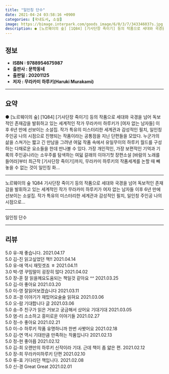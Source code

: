 ```yaml
---
title: "일인칭 단수"
date: 2021-04-24 03:58:16 +0900
categories: [국내도서, 소설]
image: https://bimage.interpark.com/goods_image/6/0/3/7/343346037s.jpg
description: ● [노르웨이의 숲] [1Q84] [기사단장 죽이기] 등의 작품으로 세대와 국경을 넘어 독보적인 존재감을 발휘하고 있는 세계적인 작가 무라카미 하루키가 [여자 없는 남자들] 이후 6년 만에 선보이는 소설집. 작가 특유의 미스터리한 세계관과 감성적인 필치, 일인칭 주인공 나의 시점으로
---
```


## **정보**

- **ISBN : 9788954675987**
- **출판사 : 문학동네**
- **출판일 : 20201125**
- **저자 : 무라카미 하루키(Haruki Murakami)**

------



## **요약**

●  [노르웨이의 숲]  [1Q84] [기사단장 죽이기] 등의 작품으로 세대와 국경을 넘어 독보적인 존재감을 발휘하고 있는 세계적인 작가 무라카미 하루키가 [여자 없는 남자들] 이후 6년 만에 선보이는 소설집. 작가 특유의 미스터리한 세계관과 감성적인 필치, 일인칭 주인공 나의 시점으로 진행되는 작품이라는 공통점을 지닌 단편들을 모았다. 누군가의 삶을 스쳐가는 짧고 긴 만남을 그려낸 여덟 작품 속에서 유일무이의 하루키 월드를 구성하는 다채로운 요소들을 한데 만나볼 수 있다. 가장 개인적인, 가장 보편적인 기억과 기록의 주인공나라는 소우주를 탐색하는 여덟 갈래의 이야기첫 장편소설 [바람의 노래를 들어라]부터 최근작 [기사단장 죽이기]까지, 무라카미 하루키의 작품세계를 논할 때 빼놓을 수 없는 것이 일인칭 화...

------

노르웨이의 숲  1Q84 기사단장 죽이기 등의 작품으로 세대와 국경을 넘어 독보적인 존재감을 발휘하고 있는 세계적인 작가 무라카미 하루키가 여자 없는 남자들 이후 6년 만에 선보이는 소설집. 작가 특유의 미스터리한 세계관과 감성적인 필치, 일인칭 주인공 나의 시점으로... 

------


일인칭 단수 

------


## **리뷰** 

5.0 유-재 좋습니다. 2021.04.17 <br/>5.0 김-진 읽고싶었던 책!! 2021.04.14 <br/>5.0 유-애 역시 재밋겟죠 ㅎ 2021.04.11 <br/>3.0 박-영 꾸밈말이 굉장히 많다 2021.04.02 <br/>5.0 장-훈 잘 읽을께요도움되는 책일것 같아요 ^^ 2021.03.25 <br/>5.0 김-아 좋아요 2021.03.20 <br/>5.0 이-영 잘읽어보겠습니다 2021.03.11 <br/>5.0 조-경 이야기가 재밌어요술술 읽혀요 2021.03.06 <br/>5.0 오-람 기대합니다 글 2021.03.06 <br/>5.0 송-주 친구가 읽은 거보고 궁금해서 샀어요 기대기대 2021.03.05 <br/>5.0 염-리 소소하고 흥미로운 이야기들 2021.02.27 <br/>5.0 정-수 좋아요 2021.02.21 <br/>5.0 이-수 하루키 작품 유명하니까 한번 사봣어요 2021.02.18 <br/>5.0 김-연 역시 기대만큼 만족하는 작품입니다 2021.02.13 <br/>5.0 정-현 좋아욥 2021.02.12 <br/>5.0 김-희 오랜만의 하루키 신작이라 기대. 근데 책이 좀 얇은 편. 2021.02.12 <br/>5.0 장-희 무라카미하루키 단편 2021.02.10 <br/>5.0 류-효 기다리던 책입니다. 2021.02.08 <br/>5.0 신-경 Great Great  2021.02.01 <br/>